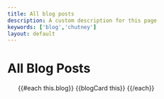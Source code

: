 ```yaml
---
title: All blog posts
description: A custom description for this page
keywords: ['blog','chutney']
layout: default
---
```


# All Blog Posts

<ul>
  {{#each this.blog}}
    {{blogCard this}}
  {{/each}}
</ul>
